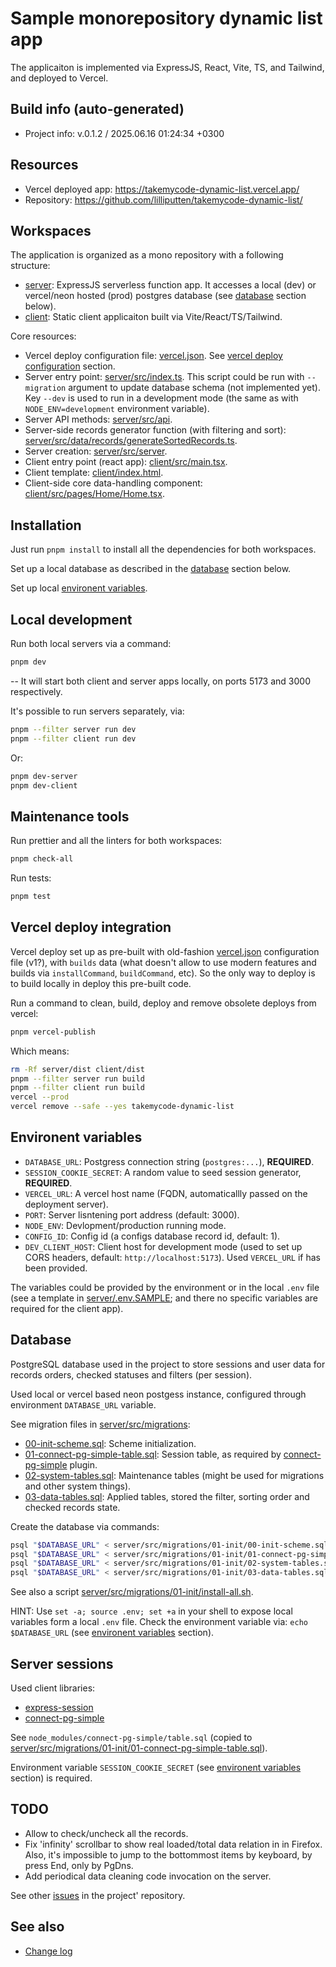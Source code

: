 <!--
 @since 2025.06.07, 19:45
 @changed 2025.06.14, 21:06
-->

# Sample monorepository dynamic list app

The applicaiton is implemented via ExpressJS, React, Vite, TS, and Tailwind, and deployed to Vercel.

## Build info (auto-generated)

- Project info: v.0.1.2 / 2025.06.16 01:24:34 +0300

## Resources

- Vercel deployed app: https://takemycode-dynamic-list.vercel.app/
- Repository: https://github.com/lilliputten/takemycode-dynamic-list/

## Workspaces

The application is organized as a mono repository with a following structure:

- [server](server): ExpressJS serverless function app. It accesses a local (dev) or vercel/neon hosted (prod) postgres database (see [database](#database) section below).
- [client](client): Static client applicaiton built via Vite/React/TS/Tailwind.

Core resources:

- Vercel deploy configuration file: [vercel.json](vercel.json). See [vercel deploy configuration](#vercel-deploy-integration) section.
- Server entry point: [server/src/index.ts](server/src/index.ts). This script could be run with `--migration` argument to update database schema (not implemented yet). Key `--dev` is used to run in a development mode (the same as with `NODE_ENV=development` environment variable).
- Server API methods: [server/src/api](server/src/api).
- Server-side records generator function (with filtering and sort): [server/src/data/records/generateSortedRecords.ts](server/src/data/records/generateSortedRecords.ts).
- Server creation: [server/src/server](server/src/server).
- Client entry point (react app): [client/src/main.tsx](client/src/main.tsx).
- Client template: [client/index.html](client/index.html).
- Client-side core data-handling component: [client/src/pages/Home/Home.tsx](client/src/pages/Home/Home.tsx).

## Installation

Just run `pnpm install` to install all the dependencies for both workspaces.

Set up a local database as described in the [database](#database) section below.

Set up local [environent variables](#environent-variables).

## Local development

Run both local servers via a command:

```bash
pnpm dev
```

-- It will start both client and server apps locally, on ports 5173 and 3000 respectively.

It's possible to run servers separately, via:

```bash
pnpm --filter server run dev
pnpm --filter client run dev
```

Or:

```bash
pnpm dev-server
pnpm dev-client
```

## Maintenance tools

Run prettier and all the linters for both workspaces:

```bash
pnpm check-all
```

Run tests:

```bash
pnpm test
```

## Vercel deploy integration

Vercel deploy set up as pre-built with old-fashion [vercel.json](vercel.json) configuration file (v1?), with `builds` data (what doesn't allow to use modern features and builds via `installCommand`, `buildCommand`, etc). So the only way to deploy is to build locally in deploy this pre-built code.

Run a command to clean, build, deploy and remove obsolete deploys from vercel:

```bash
pnpm vercel-publish
```

Which means:

```bash
rm -Rf server/dist client/dist
pnpm --filter server run build
pnpm --filter client run build
vercel --prod
vercel remove --safe --yes takemycode-dynamic-list
```

## Environent variables

- `DATABASE_URL`: Postgress connection string (`postgres:...`), **REQUIRED**.
- `SESSION_COOKIE_SECRET`: A random value to seed session generator, **REQUIRED**.
- `VERCEL_URL`: A vercel host name (FQDN, automaticallly passed on the deployment server).
- `PORT`: Server lisntening port address (default: 3000).
- `NODE_ENV`: Devlopment/production running mode.
- `CONFIG_ID`: Config id (a configs database record id, default: 1).
- `DEV_CLIENT_HOST`: Client host for development mode (used to set up CORS headers, default: `http://localhost:5173`). Used `VERCEL_URL` if has been provided.

The variables could be provided by the environment or in the local `.env` file (see a template in [server/.env.SAMPLE](server/.env.SAMPLE); and there no specific variables are required for the client app).

## Database

PostgreSQL database used in the project to store sessions and user data for records orders, checked statuses and filters (per session).

Used local or vercel based neon postgess instance, configured through environment `DATABASE_URL` variable.

See migration files in [server/src/migrations](server/src/migrations):

- [00-init-scheme.sql](server/src/migrations/01-init/00-init-scheme.sql): Scheme initialization.
- [01-connect-pg-simple-table.sql](server/src/migrations/01-init/01-connect-pg-simple-table.sql): Session table, as required by [connect-pg-simple](https://www.npmjs.com/package/connect-pg-simple) plugin.
- [02-system-tables.sql](server/src/migrations/01-init/02-system-tables.sql): Maintenance tables (might be used for migrations and other system things).
- [03-data-tables.sql](server/src/migrations/01-init/03-data-tables.sql): Applied tables, stored the filter, sorting order and checked records state.

Create the database via commands:

```bash
psql "$DATABASE_URL" < server/src/migrations/01-init/00-init-scheme.sql
psql "$DATABASE_URL" < server/src/migrations/01-init/01-connect-pg-simple-table.sql
psql "$DATABASE_URL" < server/src/migrations/01-init/02-system-tables.sql
psql "$DATABASE_URL" < server/src/migrations/01-init/03-data-tables.sql
```

See also a script [server/src/migrations/01-init/install-all.sh](server/src/migrations/01-init/install-all.sh).

HINT: Use `set -a; source .env; set +a` in  your shell to expose local variables form a local `.env` file. Check the environment variable via: `echo $DATABASE_URL` (see [environent variables](#environent-variables) section).

## Server sessions

Used client libraries:

- [express-session](https://www.npmjs.com/package/express-session#compatible-session-stores)
- [connect-pg-simple](https://www.npmjs.com/package/connect-pg-simple)

See `node_modules/connect-pg-simple/table.sql` (copied to [server/src/migrations/01-init/01-connect-pg-simple-table.sql](server/src/migrations/01-init/01-connect-pg-simple-table.sql)).

Environment variable `SESSION_COOKIE_SECRET` (see [environent variables](#environent-variables) section) is required.

## TODO

- Allow to check/uncheck all the records.
- Fix 'infinity' scrollbar to show real loaded/total data relation in in Firefox. Also, it's impossible to jump to the bottommost items by keyboard, by press End, only by PgDns.
- Add periodical data cleaning code invocation on the server.

See other [issues](https://github.com/lilliputten/takemycode-dynamic-list/issues) in the project' repository.

## See also

- [Change log](CHANGELOG.md)

